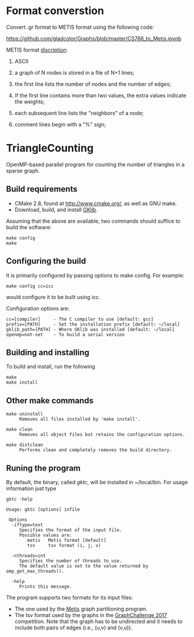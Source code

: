 # Format converstion
Convert .gr format to METIS format using the following code:

https://github.com/gladcolor/Graphs/blob/master/CS786_to_Metis.ipynb

METIS format [discription](https://people.sc.fsu.edu/~jburkardt/data/metis_graph/metis_graph.html):

1. ASCII

2. a graph of N nodes is stored in a file of N+1 lines;

3. the first line lists the number of nodes and the number of edges;

4. If the first line contains more than two values, the extra values indicate the weights;

5. each subsequent line lists the "neighbors" of a node;

6. comment lines begin with a "%" sign;

# TriangleCounting
OpenMP-based parallel program for counting the number of triangles in a sparse graph.


## Build requirements
 - CMake 2.8, found at http://www.cmake.org/, as well as GNU make. 
 - Download, build, and install [GKlib](https://github.com/KarypisLab/GKlib).

Assuming that the above are available, two commands should suffice to 
build the software:
```
make config 
make
```

## Configuring the build
It is primarily configured by passing options to make config. For example:
```
make config cc=icc
```

would configure it to be built using icc.

Configuration options are:
```
cc=[compiler]     - The C compiler to use [default: gcc]
prefix=[PATH]     - Set the installation prefix [default: ~/local]
gklib_path=[PATH] - Where GKlib was installed [default: ~/local]
openmp=not-set    - To build a serial version
```

## Building and installing
To build and install, run the following
```
make
make install
```

## Other make commands
    make uninstall 
         Removes all files installed by 'make install'.
   
    make clean 
         Removes all object files but retains the configuration options.
   
    make distclean 
         Performs clean and completely removes the build directory.


## Runing the program 
By default, the binary, called _gktc_, will be installed in ~/local/bin.
For usage information just type
```
gktc -help

Usage: gktc [options] infile

 Options
  -iftype=text
     Specifies the format of the input file.
     Possible values are:
        metis   Metis format [default]
        tsv     tsv format (i, j, v)

  -nthreads=int
     Specifies the number of threads to use.
     The default value is set to the value returned by omp_get_max_threads().

  -help
     Prints this message.
```

The program supports two formats for its input files: 
- The one used by the [Metis](http://www.cs.umn.edu/~metis) graph 
  partitioning program.
- The tsv format used by the graphs in the 
  [GraphChallenge 2017](http://graphchallenge.mit.edu/) competition.
Note that the graph has to be undirected and it needs to include both pairs of
edges (i.e., (u,v) and (v,u)).
 
 

